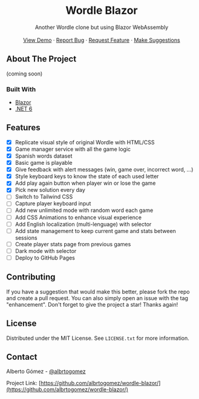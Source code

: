 <h1 align="center">Wordle Blazor</h1>

  <p align="center">
    Another Wordle clone but using Blazor WebAssembly
    <br />
    <br />
    <a href="http://albrtogomez.github.io/wordle-blazor">View Demo</a>
    ·
    <a href="https://github.com/albrtogomez/wordle-blazor/issues">Report Bug</a>
    ·
    <a href="https://github.com/albrtogomez/wordle-blazor/issues">Request Feature</a>
    ·
    <a href="https://github.com/albrtogomez/wordle-blazor/issues">Make Suggestions</a>
  </p>
</div>

<!-- ABOUT THE PROJECT -->
## About The Project

(coming soon)

### Built With

* [Blazor](https://dotnet.microsoft.com/en-us/apps/aspnet/web-apps/blazor)
* [.NET 6](https://docs.microsoft.com/es-es/dotnet/core/whats-new/dotnet-6)

<!-- Features -->
## Features

- [x] Replicate visual style of original Wordle with HTML/CSS
- [x] Game manager service with all the game logic
- [x] Spanish words dataset
- [x] Basic game is playable
- [x] Give feedback with alert messages (win, game over, incorrect word, ...)
- [x] Style keyboard keys to know the state of each used letter
- [x] Add play again button when player win or lose the game
- [x] Pick new solution every day
- [ ] Switch to Tailwind CSS
- [ ] Capture player keyboard input
- [ ] Add new unlimited mode with random word each game
- [ ] Add CSS Animations to enhance visual experience
- [ ] Add English localization (multi-lenguage) with selector
- [ ] Add state management to keep current game and stats between sessions
- [ ] Create player stats page from previous games
- [ ] Dark mode with selector
- [ ] Deploy to GitHub Pages

<!-- CONTRIBUTING -->
## Contributing

If you have a suggestion that would make this better, please fork the repo and create a pull request. You can also simply open an issue with the tag "enhancement".
Don't forget to give the project a star! Thanks again!

<!-- LICENSE -->
## License

Distributed under the MIT License. See `LICENSE.txt` for more information.

<!-- CONTACT -->
## Contact

Alberto Gómez - [@albrtogomez](https://twitter.com/albrtogomez)

Project Link: [https://github.com/albrtogomez/wordle-blazor/](https://github.com/albrtogomez/wordle-blazor/)
